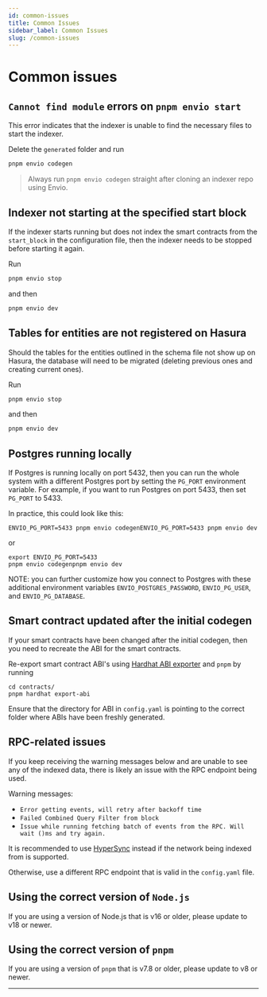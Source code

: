 ```yaml
---
id: common-issues
title: Common Issues
sidebar_label: Common Issues
slug: /common-issues
---
```


# Common issues

## `Cannot find module` errors on `pnpm envio start`

This error indicates that the indexer is unable to find the necessary files to start the indexer.

Delete the `generated` folder and run

```bash
pnpm envio codegen
```

> Always run `pnpm envio codegen` straight after cloning an indexer repo using Envio.

## Indexer not starting at the specified start block

If the indexer starts running but does not index the smart contracts from the `start_block` in the configuration file, then the indexer needs to be stopped before starting it again.

Run

```bash
pnpm envio stop
```

and then

```bash
pnpm envio dev
```

## Tables for entities are not registered on Hasura

Should the tables for the entities outlined in the schema file not show up on Hasura, the database will need to be migrated (deleting previous ones and creating current ones).

Run

```bash
pnpm envio stop
```

and then

```bash
pnpm envio dev
```

## Postgres running locally

If Postgres is running locally on port 5432, then you can run the whole system with a different Postgres port by setting the `PG_PORT` environment variable. For example, if you want to run Postgres on port 5433, then set `PG_PORT` to 5433.

In practice, this could look like this:

```
ENVIO_PG_PORT=5433 pnpm envio codegenENVIO_PG_PORT=5433 pnpm envio dev
```

or

```
export ENVIO_PG_PORT=5433
pnpm envio codegenpnpm envio dev
```

NOTE: you can further customize how you connect to Postgres with these additional environment variables `ENVIO_POSTGRES_PASSWORD`, `ENVIO_PG_USER`, and `ENVIO_PG_DATABASE`.

## Smart contract updated after the initial codegen

If your smart contracts have been changed after the initial codegen, then you need to recreate the ABI for the smart contracts.

Re-export smart contract ABI's using [Hardhat ABI exporter](https://www.npmjs.com/package/hardhat-abi-exporter) and `pnpm` by running

```
cd contracts/
pnpm hardhat export-abi
```

Ensure that the directory for ABI in `config.yaml` is pointing to the correct folder where ABIs have been freshly generated.

## RPC-related issues

If you keep receiving the warning messages below and are unable to see any of the indexed data, there is likely an issue with the RPC endpoint being used.

Warning messages:

- `Error getting events, will retry after backoff time`
- `Failed Combined Query Filter from block`
- `Issue while running fetching batch of events from the RPC. Will wait ()ms and try again.`

It is recommended to use [HyperSync](../Advanced/hypersync.md) instead if the network being indexed from is supported.

Otherwise, use a different RPC endpoint that is valid in the `config.yaml` file.

## Using the correct version of `Node.js`

If you are using a version of Node.js that is v16 or older, please update to v18 or newer.

## Using the correct version of `pnpm`

If you are using a version of `pnpm` that is v7.8 or older, please update to v8 or newer.

---
